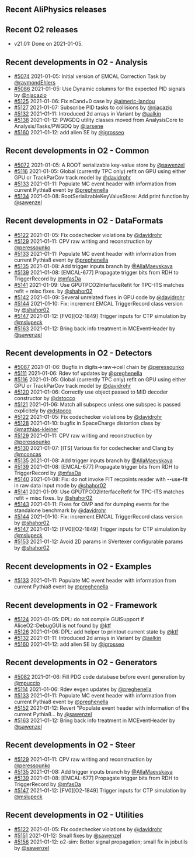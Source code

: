 ## Recent AliPhysics releases
## Recent O2 releases
- v21.01: Done on 2021-01-05.
## Recent developments in O2 - Analysis
- [#5074](https://github.com/AliceO2Group/AliceO2/pull/5074) 2021-01-05:  Initial version of EMCAL Correction Task by [@raymondEhlers](https://github.com/raymondEhlers)
- [#5086](https://github.com/AliceO2Group/AliceO2/pull/5086) 2021-01-05: Use Dynamic columns for the expected PID signals by [@njacazio](https://github.com/njacazio)
- [#5125](https://github.com/AliceO2Group/AliceO2/pull/5125) 2021-01-06: Fix nCand=0 case by [@aimeric-landou](https://github.com/aimeric-landou)
- [#5127](https://github.com/AliceO2Group/AliceO2/pull/5127) 2021-01-07: Subscribe PID tasks to collisions by [@njacazio](https://github.com/njacazio)
- [#5132](https://github.com/AliceO2Group/AliceO2/pull/5132) 2021-01-11: Introduced 2d arrays in Variant by [@aalkin](https://github.com/aalkin)
- [#5138](https://github.com/AliceO2Group/AliceO2/pull/5138) 2021-01-12: PWGDQ utility classes moved from AnalysisCore to Analysis/Tasks/PWGDQ by [@iarsene](https://github.com/iarsene)
- [#5160](https://github.com/AliceO2Group/AliceO2/pull/5160) 2021-01-12: add alien SE by [@jgrosseo](https://github.com/jgrosseo)
## Recent developments in O2 - Common
- [#5072](https://github.com/AliceO2Group/AliceO2/pull/5072) 2021-01-05: A ROOT serializable key-value store by [@sawenzel](https://github.com/sawenzel)
- [#5116](https://github.com/AliceO2Group/AliceO2/pull/5116) 2021-01-05: Global (currently TPC only) refit on GPU using either GPU or TrackParCov track model by [@davidrohr](https://github.com/davidrohr)
- [#5133](https://github.com/AliceO2Group/AliceO2/pull/5133) 2021-01-11: Populate MC event header with information from current Pythia8 event by [@preghenella](https://github.com/preghenella)
- [#5134](https://github.com/AliceO2Group/AliceO2/pull/5134) 2021-01-08: RootSerializableKeyValueStore: Add print function by [@sawenzel](https://github.com/sawenzel)
## Recent developments in O2 - DataFormats
- [#5122](https://github.com/AliceO2Group/AliceO2/pull/5122) 2021-01-05: Fix codechecker violations by [@davidrohr](https://github.com/davidrohr)
- [#5129](https://github.com/AliceO2Group/AliceO2/pull/5129) 2021-01-11: CPV raw writing and reconstruction by [@peressounko](https://github.com/peressounko)
- [#5133](https://github.com/AliceO2Group/AliceO2/pull/5133) 2021-01-11: Populate MC event header with information from current Pythia8 event by [@preghenella](https://github.com/preghenella)
- [#5135](https://github.com/AliceO2Group/AliceO2/pull/5135) 2021-01-08: Add trigger inputs branch  by [@AllaMaevskaya](https://github.com/AllaMaevskaya)
- [#5139](https://github.com/AliceO2Group/AliceO2/pull/5139) 2021-01-08: [EMCAL-677] Propagate trigger bits from RDH to TriggerRecord by [@mfasDa](https://github.com/mfasDa)
- [#5141](https://github.com/AliceO2Group/AliceO2/pull/5141) 2021-01-09: Use GPUTPCO2InterfaceRefit for TPC-ITS matches refit + misc fixes. by [@shahor02](https://github.com/shahor02)
- [#5142](https://github.com/AliceO2Group/AliceO2/pull/5142) 2021-01-09: Several unrelated fixes in GPU code by [@davidrohr](https://github.com/davidrohr)
- [#5144](https://github.com/AliceO2Group/AliceO2/pull/5144) 2021-01-10: Fix: increment EMCAL TriggerRecord class version by [@shahor02](https://github.com/shahor02)
- [#5147](https://github.com/AliceO2Group/AliceO2/pull/5147) 2021-01-12: [FV0][O2-1849] Trigger inputs for CTP simulation by [@mslupeck](https://github.com/mslupeck)
- [#5163](https://github.com/AliceO2Group/AliceO2/pull/5163) 2021-01-12: Bring back info treatment in MCEventHeader by [@sawenzel](https://github.com/sawenzel)
## Recent developments in O2 - Detectors
- [#5087](https://github.com/AliceO2Group/AliceO2/pull/5087) 2021-01-06: Bugfix in digits->raw->cell chain by [@peressounko](https://github.com/peressounko)
- [#5111](https://github.com/AliceO2Group/AliceO2/pull/5111) 2021-01-06: Rdev tof updates by [@preghenella](https://github.com/preghenella)
- [#5116](https://github.com/AliceO2Group/AliceO2/pull/5116) 2021-01-05: Global (currently TPC only) refit on GPU using either GPU or TrackParCov track model by [@davidrohr](https://github.com/davidrohr)
- [#5120](https://github.com/AliceO2Group/AliceO2/pull/5120) 2021-01-06: Correctly use object passed to MID decoder constructor by [@dstocco](https://github.com/dstocco)
- [#5121](https://github.com/AliceO2Group/AliceO2/pull/5121) 2021-01-06: Match all subspecs unless one subspec is passed explicitely by [@dstocco](https://github.com/dstocco)
- [#5122](https://github.com/AliceO2Group/AliceO2/pull/5122) 2021-01-05: Fix codechecker violations by [@davidrohr](https://github.com/davidrohr)
- [#5128](https://github.com/AliceO2Group/AliceO2/pull/5128) 2021-01-10: bugfix in SpaceCharge distortion class by [@matthias-kleiner](https://github.com/matthias-kleiner)
- [#5129](https://github.com/AliceO2Group/AliceO2/pull/5129) 2021-01-11: CPV raw writing and reconstruction by [@peressounko](https://github.com/peressounko)
- [#5130](https://github.com/AliceO2Group/AliceO2/pull/5130) 2021-01-07: [ITS] Various fix for codechecker and Clang by [@mconcas](https://github.com/mconcas)
- [#5135](https://github.com/AliceO2Group/AliceO2/pull/5135) 2021-01-08: Add trigger inputs branch  by [@AllaMaevskaya](https://github.com/AllaMaevskaya)
- [#5139](https://github.com/AliceO2Group/AliceO2/pull/5139) 2021-01-08: [EMCAL-677] Propagate trigger bits from RDH to TriggerRecord by [@mfasDa](https://github.com/mfasDa)
- [#5140](https://github.com/AliceO2Group/AliceO2/pull/5140) 2021-01-08: Fix: do not invoke FIT recpoints reader with --use-fit in raw data input mode by [@shahor02](https://github.com/shahor02)
- [#5141](https://github.com/AliceO2Group/AliceO2/pull/5141) 2021-01-09: Use GPUTPCO2InterfaceRefit for TPC-ITS matches refit + misc fixes. by [@shahor02](https://github.com/shahor02)
- [#5143](https://github.com/AliceO2Group/AliceO2/pull/5143) 2021-01-11: Fixes for OMP and for dumping events for the standalone benchmark by [@davidrohr](https://github.com/davidrohr)
- [#5144](https://github.com/AliceO2Group/AliceO2/pull/5144) 2021-01-10: Fix: increment EMCAL TriggerRecord class version by [@shahor02](https://github.com/shahor02)
- [#5147](https://github.com/AliceO2Group/AliceO2/pull/5147) 2021-01-12: [FV0][O2-1849] Trigger inputs for CTP simulation by [@mslupeck](https://github.com/mslupeck)
- [#5153](https://github.com/AliceO2Group/AliceO2/pull/5153) 2021-01-12: Avoid 2D params in SVertexer configurable params by [@shahor02](https://github.com/shahor02)
## Recent developments in O2 - Examples
- [#5133](https://github.com/AliceO2Group/AliceO2/pull/5133) 2021-01-11: Populate MC event header with information from current Pythia8 event by [@preghenella](https://github.com/preghenella)
## Recent developments in O2 - Framework
- [#5124](https://github.com/AliceO2Group/AliceO2/pull/5124) 2021-01-05: DPL: do not compile GUISupport if AliceO2::DebugGUI is not found by [@ktf](https://github.com/ktf)
- [#5126](https://github.com/AliceO2Group/AliceO2/pull/5126) 2021-01-06: DPL: add helper to printout current state by [@ktf](https://github.com/ktf)
- [#5132](https://github.com/AliceO2Group/AliceO2/pull/5132) 2021-01-11: Introduced 2d arrays in Variant by [@aalkin](https://github.com/aalkin)
- [#5160](https://github.com/AliceO2Group/AliceO2/pull/5160) 2021-01-12: add alien SE by [@jgrosseo](https://github.com/jgrosseo)
## Recent developments in O2 - Generators
- [#5082](https://github.com/AliceO2Group/AliceO2/pull/5082) 2021-01-06: Fill PDG code database before event generation by [@mpuccio](https://github.com/mpuccio)
- [#5114](https://github.com/AliceO2Group/AliceO2/pull/5114) 2021-01-06: Rdev evgen updates by [@preghenella](https://github.com/preghenella)
- [#5133](https://github.com/AliceO2Group/AliceO2/pull/5133) 2021-01-11: Populate MC event header with information from current Pythia8 event by [@preghenella](https://github.com/preghenella)
- [#5152](https://github.com/AliceO2Group/AliceO2/pull/5152) 2021-01-12: Revert "Populate event header with information of the current Pythia8… by [@sawenzel](https://github.com/sawenzel)
- [#5163](https://github.com/AliceO2Group/AliceO2/pull/5163) 2021-01-12: Bring back info treatment in MCEventHeader by [@sawenzel](https://github.com/sawenzel)
## Recent developments in O2 - Steer
- [#5129](https://github.com/AliceO2Group/AliceO2/pull/5129) 2021-01-11: CPV raw writing and reconstruction by [@peressounko](https://github.com/peressounko)
- [#5135](https://github.com/AliceO2Group/AliceO2/pull/5135) 2021-01-08: Add trigger inputs branch  by [@AllaMaevskaya](https://github.com/AllaMaevskaya)
- [#5139](https://github.com/AliceO2Group/AliceO2/pull/5139) 2021-01-08: [EMCAL-677] Propagate trigger bits from RDH to TriggerRecord by [@mfasDa](https://github.com/mfasDa)
- [#5147](https://github.com/AliceO2Group/AliceO2/pull/5147) 2021-01-12: [FV0][O2-1849] Trigger inputs for CTP simulation by [@mslupeck](https://github.com/mslupeck)
## Recent developments in O2 - Utilities
- [#5122](https://github.com/AliceO2Group/AliceO2/pull/5122) 2021-01-05: Fix codechecker violations by [@davidrohr](https://github.com/davidrohr)
- [#5151](https://github.com/AliceO2Group/AliceO2/pull/5151) 2021-01-12: Small fixes by [@sawenzel](https://github.com/sawenzel)
- [#5156](https://github.com/AliceO2Group/AliceO2/pull/5156) 2021-01-12: o2-sim: Better signal propagation; small fix in jobutils by [@sawenzel](https://github.com/sawenzel)
